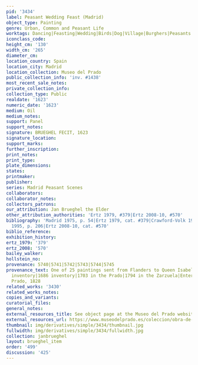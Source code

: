 ```yaml
---
pid: '3434'
label: Peasant Wedding Feast (Madrid)
object_type: Painting
genre: Urban, Common and Peasant Life
worktags: Dancing|Feasting|Wedding|Birds|Dog|Village|Burghers|Peasants|Landscape
iconclass_code:
height_cm: '130'
width_cm: '265'
diameter_cm:
location_country: Spain
location_city: Madrid
location_collection: Museo del Prado
public_collection_info: 'inv. #1438'
most_recent_sale_notes:
private_collection_info:
collection_type: Public
realdate: '1623'
numeric_date: '1623'
medium: Oil
medium_notes:
support: Panel
support_notes:
signature: BRUEGHEL FECIT, 1623
signature_location:
support_marks:
further_inscription:
print_notes:
print_type:
plate_dimensions:
states:
printmaker:
publisher:
series: Madrid Peasant Scenes
collaborators:
collaborator_notes:
collectors_patrons:
our_attribution: Jan Brueghel the Elder
other_attribution_authorities: 'Ertz 1979, #379|Ertz 2008-10, #570'
bibliography: 'Madrid 1975, p. 54|Ertz 1979, cat. #379|Crawford-Volk 1981, p. 526|Madrid
  1995, p. 206|Ertz 2008-10, cat. #570'
biblio_reference:
exhibition_history:
ertz_1979: '379'
ertz_2008: '570'
bailey_walker:
hollstein_no:
provenance: 5740|5741|5742|5743|5744|5745
provenance_text: One of 25 paintings sent from Flanders to Queen Isabel de Bourbon|1636
  inventory|1686 inventory|1703 in the Prado|1794 in the Zarzuela|Entered Museo del
  Prado, 1828
related_works: '3430'
related_works_notes:
copies_and_variants:
curatorial_files:
general_notes:
external_resources_title: See object page at the Museo del Prado website
external_resources_url: https://www.museodelprado.es/coleccion/obra-de-arte/banquete-de-bodas/70425126-57e5-46e5-ab4f-e05e33e22dd9
thumbnail: img/derivatives/simple/3434/thumbnail.jpg
fullwidth: img/derivatives/simple/3434/fullwidth.jpg
collection: janbrueghel
layout: brueghel_item
order: '499'
discussion: '425'
---
```

